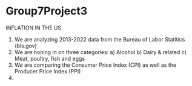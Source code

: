 # Group7Project3

INFLATION IN THE US

1. We are analyzing 2013-2022 data from the Bureau of Labor Statitics (bls.gov)
2. We are honing in on three categories:
  a) Alcohol
  b) Dairy & related
  c) Meat, poultry, fish and eggs
3. We are comparing the Consumer Price Index (CPI) as well as the Producer Price Index (PPI)
4. 
